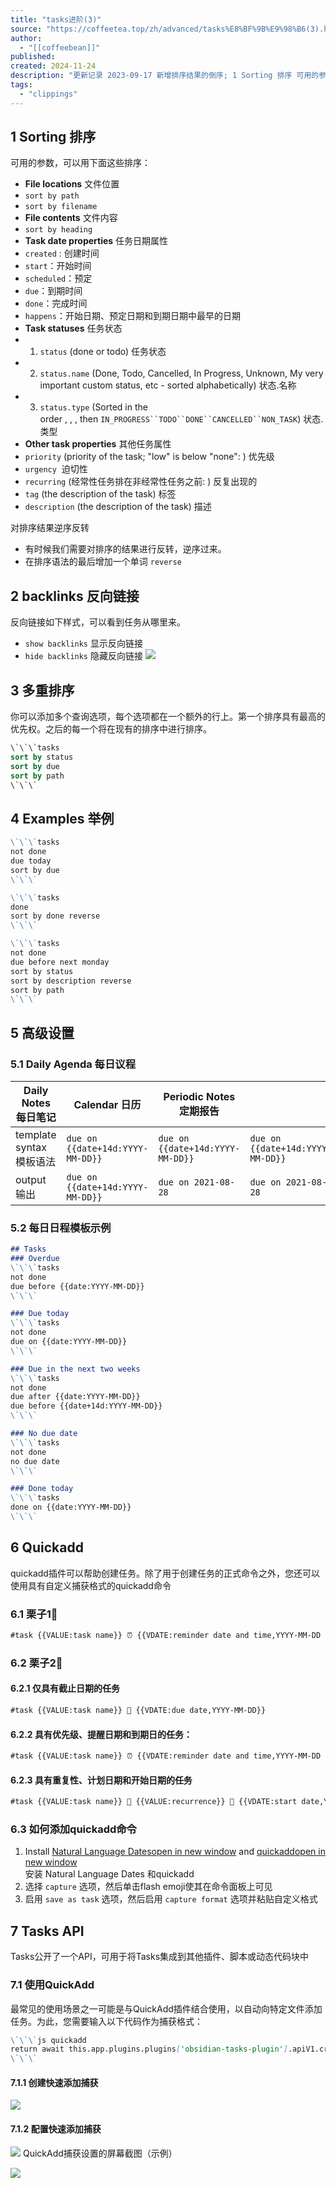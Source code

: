 ```yaml
---
title: "tasks进阶(3)"
source: "https://coffeetea.top/zh/advanced/tasks%E8%BF%9B%E9%98%B6(3).html"
author:
  - "[[coffeebean]]"
published:
created: 2024-11-24
description: "更新记录 2023-09-17 新增排序结果的倒序; 1 Sorting 排序 可用的参数，可以用下面这些排序： File locations 文件位置; sort by path ; sort by filename; File contents 文件内容; sort by heading ; Task date properties 任务日期属性;..."
tags:
  - "clippings"
---
```

## 1 Sorting 排序

可用的参数，可以用下面这些排序：

- **File locations** 文件位置
- `sort by path `
- `sort by filename`
- **File contents** 文件内容
- `sort by heading`
- **Task date properties** 任务日期属性
- `created` : 创建时间
- `start`：开始时间
- `scheduled`：预定
- `due`：到期时间
- `done`：完成时间
- `happens`：开始日期、预定日期和到期日期中最早的日期
- **Task statuses** 任务状态
- 1. `status` (done or todo) 任务状态
- 2. `status.name` (Done, Todo, Cancelled, In Progress, Unknown, My very important custom status, etc - sorted alphabetically) 状态.名称
- 3. `status.type` (Sorted in the order , , , then `IN_PROGRESS``TODO``DONE``CANCELLED``NON_TASK`) 状态.类型
- **Other task properties** 其他任务属性
- `priority` (priority of the task; "low" is below "none": ) 优先级
- `urgency`  迫切性
- `recurring` (经常性任务排在非经常性任务之前: ) 反复出现的
- `tag` (the description of the task) 标签
- `description` (the description of the task) 描述

对排序结果逆序反转

- 有时候我们需要对排序的结果进行反转，逆序过来。
- 在排序语法的最后增加一个单词 `reverse`

## 2 backlinks 反向链接

反向链接如下样式，可以看到任务从哪里来。

- `show backlinks` 显示反向链接
- `hide backlinks` 隐藏反向链接 ![](https://coffeetea.top/assets/2023051201010800.png)

## 3 多重排序

你可以添加多个查询选项，每个选项都在一个额外的行上。第一个排序具有最高的优先权。之后的每一个将在现有的排序中进行排序。

```sql
\`\`\`tasks
sort by status
sort by due
sort by path
\`\`\`
```

## 4 Examples 举例

```markdown
\`\`\`tasks
not done
due today
sort by due
\`\`\`

\`\`\`tasks
done
sort by done reverse
\`\`\`

\`\`\`tasks
not done
due before next monday
sort by status
sort by description reverse
sort by path
\`\`\`
```

## 5 高级设置

### 5.1 Daily Agenda 每日议程

| Daily Notes 每日笔记 | Calendar 日历 | Periodic Notes 定期报告 |  |
| --- | --- | --- | --- |
| template syntax 模板语法 | `due on {{date+14d:YYYY-MM-DD}}` | `due on {{date+14d:YYYY-MM-DD}}` | `due on {{date+14d:YYYY-MM-DD}}` |
| output 输出 | `due on {{date+14d:YYYY-MM-DD}}` | `due on 2021-08-28` | `due on 2021-08-28` |

### 5.2 每日日程模板示例

```markdown
## Tasks
### Overdue
\`\`\`tasks
not done
due before {{date:YYYY-MM-DD}}
\`\`\`

### Due today
\`\`\`tasks
not done
due on {{date:YYYY-MM-DD}}
\`\`\`

### Due in the next two weeks
\`\`\`tasks
not done
due after {{date:YYYY-MM-DD}}
due before {{date+14d:YYYY-MM-DD}}
\`\`\`

### No due date
\`\`\`tasks
not done
no due date
\`\`\`

### Done today
\`\`\`tasks
done on {{date:YYYY-MM-DD}}
\`\`\`
```

## 6 Quickadd

quickadd插件可以帮助创建任务。除了用于创建任务的正式命令之外，您还可以使用具有自定义捕获格式的quickadd命令

### 6.1 栗子1🌰

```markdown
#task {{VALUE:task name}} ⏰ {{VDATE:reminder date and time,YYYY-MM-DD HH:mm}} {{VALUE:⏫,🔼,🔽, }} 🔁 {{VALUE:recurrence}} 🛫 {{VDATE:start date,YYYY-MM-DD}} ⏳ {{VDATE:scheduled date,YYYY-MM-DD}} 📅 {{VDATE:due date,YYYY-MM-DD}}
```

### 6.2 栗子2🌰

#### 6.2.1 仅具有截止日期的任务

```markdown
#task {{VALUE:task name}} 📅 {{VDATE:due date,YYYY-MM-DD}}
```

#### 6.2.2 具有优先级、提醒日期和到期日的任务：

```markdown
#task {{VALUE:task name}} ⏰ {{VDATE:reminder date and time,YYYY-MM-DD HH:mm}} {{VALUE:⏫,🔼,🔽, }} 📅 {{VDATE:due date,YYYY-MM-DD}}
```

#### 6.2.3 具有重复性、计划日期和开始日期的任务

```markdown
#task {{VALUE:task name}} 🔁 {{VALUE:recurrence}} 🛫 {{VDATE:start date,YYYY-MM-DD}} ⏳ {{VDATE:scheduled date,YYYY-MM-DD}}
```

### 6.3 如何添加quickadd命令

1. Install [Natural Language Datesopen in new window](https://github.com/argenos/nldates-obsidian) and [quickaddopen in new window](https://github.com/chhoumann/quickadd)  
安装 Natural Language Dates 和quickadd
2. 选择 `capture` 选项，然后单击flash emoji使其在命令面板上可见
3. 启用 `save as task` 选项，然后启用 `capture format` 选项并粘贴自定义格式

## 7 Tasks API

Tasks公开了一个API，可用于将Tasks集成到其他插件、脚本或动态代码块中

### 7.1 使用QuickAdd

最常见的使用场景之一可能是与QuickAdd插件结合使用，以自动向特定文件添加任务。为此，您需要输入以下代码作为捕获格式：

```markdown
\`\`\`js quickadd
return await this.app.plugins.plugins['obsidian-tasks-plugin'].apiV1.createTaskLineModal();
\`\`\`  
```

#### 7.1.1 创建快速添加捕获

![](https://coffeetea.top/assets/2023051201014117.png)

#### 7.1.2 配置快速添加捕获

![](https://coffeetea.top/assets/2023051201014142.png) QuickAdd捕获设置的屏幕截图（示例）

![](https://coffeetea.top/assets/2023051201014156.png)
